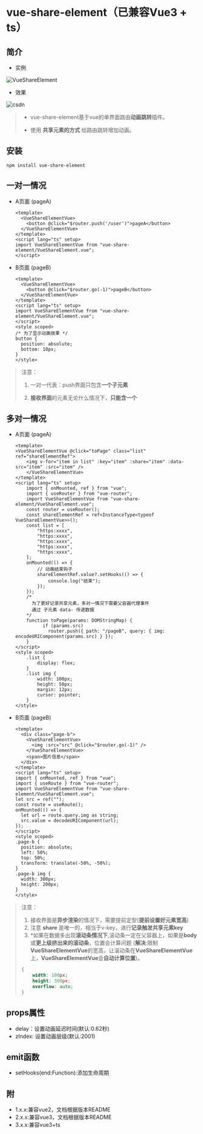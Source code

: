 # vue-share-element（已兼容Vue3 + ts）

## 简介

+ 实例

![VueShareElement](https://img-blog.csdnimg.cn/4cb09f56aec64fe78212b6aab07115aa.png#pic_center)

+ 效果

![csdn](https://img-blog.csdnimg.cn/4f3944b991ea457aa95e487a7d90230a.gif#pic_center)

> + vue-share-element基于vue的单界面路由**动画跳转**插件。
>
> + 使用 **共享元素的方式** 给路由跳转增加动画。

## 安装

```shell
npm install vue-share-element
```

## 一对一情况

+ A页面 (pageA)

  ```vue
  <template>
    <VueShareElementVue>
      <button @click="$router.push('/user')">pageA</button>
    </VueShareElementVue>
  </template>
  <script lang="ts" setup>
  import VueShareElementVue from "vue-share-element/VueShareElement.vue";
  </script>
  ```

+ B页面 (pageB)

  ```vue
  <template>
    <VueShareElementVue>
      <button @click="$router.go(-1)">pageB</button>
    </VueShareElementVue>
  </template>
  <script lang="ts" setup>
  import VueShareElementVue from "vue-share-element/VueShareElement.vue";
  </script>
  <style scoped>
  /* 为了显示动画效果 */
  button {
    position: absolute;
    bottom: 10px;
  }
  </style>
  ```

> 注意：
>
> 1. 一对一代表：push界面只包含**一个子元素**
>
> 2. **接收界面**的元素无论什么情况下，**只能含一个**

## 多对一情况

+ A页面 (pageA)

  ```vue
  <template>
  <VueShareElementVue @click="toPage" class="list" ref="shareElementRef">
      <img v-for="item in list" :key="item" :share="item" :data-src="item" :src="item" />
      </VueShareElementVue>
  </template>
  <script lang="ts" setup>
      import { onMounted, ref } from "vue";
      import { useRouter } from "vue-router";
      import VueShareElementVue from "vue-share-element/VueShareElement.vue";
      const router = useRouter();
      const shareElementRef = ref<InstanceType<typeof VueShareElementVue>>();
      const list = [
          "https:xxxx",
          "https:xxxx",
          "https:xxxx",
          "https:xxxx",
          "https:xxxx",
      ];
      onMounted(() => {
          // 动画结束钩子
          shareElementRef.value?.setHooks(() => {
              console.log("结束");
          });
      });
      /*
      	为了更好记录共享元素，多对一情况下需要父容器代理事件
      	通过 子元素 data- 传递数据
      */
      function toPage(params: DOMStringMap) {
            if (params.src) 
              router.push({ path: "/pageB", query: { img: encodeURIComponent(params.src) } });
      }
  </script>
  <style scoped>
      .list {
          display: flex;
      }
      .list img {
          width: 100px;
          height: 50px;
          margin: 12px;
          cursor: pointer;
      }
  </style>
  
  ```

+ B页面 (pageB)

  ```vue
  <template>
    <div class="page-b">
      <VueShareElementVue>
        <img :src="src" @click="$router.go(-1)" />
      </VueShareElementVue>
      <span>图片信息</span>
    </div>
  </template>
  <script lang="ts" setup>
  import { onMounted, ref } from "vue";
  import { useRoute } from "vue-router";
  import VueShareElementVue from "vue-share-element/VueShareElement.vue";
  let src = ref("");
  const route = useRoute();
  onMounted(() => {
    let url = route.query.img as string;
    src.value = decodeURIComponent(url);
  });
  </script>
  <style scoped>
  .page-b {
    position: absolute;
    left: 50%;
    top: 50%;
    transform: translate(-50%, -50%);
  }
  .page-b img {
    width: 300px;
    height: 200px;
  }
  </style>
  
  ```

> 注意：
>
> 1. 接收界面是**异步渲染**的情况下，需要提前定型(**提前设置好元素宽高**)
> 2. 注意 **share** 是唯一的，相当于v-key，进行**记录触发共享元素key**
> 3. *如果在数据多出现**滚动条情况下**,滚动条一定在父容器上，如果是**body**或**更上级挤出来的滚动条**，位置会计算问题 (**解决**:限制**VueShareElementVue**的宽高，让滚动条在**VueShareElementVue**上，**VueShareElementVue**会**自动计算位置**)。
>
> ```css
> {
>     width: 100px;
>     height: 300px;
>     overflow: auto;
> }
> ```
>
> 

## props属性

+ delay：设置动画延迟时间(默认:0.62秒)
+ zIndex: 设置动画层级(默认:2001)

## emit函数

+ setHooks(end:Function):添加生命周期

## 附

+ 1.x.x:兼容vue2，文档根据版本README
+ 2.x.x:兼容vue3，文档根据版本README
+ 3.x.x:兼容vue3+ts
